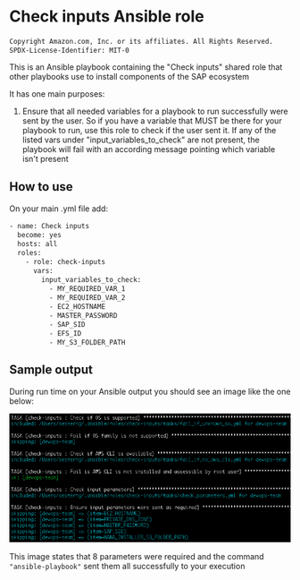 # Check inputs Ansible role

```
Copyright Amazon.com, Inc. or its affiliates. All Rights Reserved.
SPDX-License-Identifier: MIT-0
```

This is an Ansible playbook containing the "Check inputs" shared role that other playbooks use to install components of the SAP ecosystem

It has one main purposes:

1. Ensure that all needed variables for a playbook to run successfully were sent by the user. So if you have a variable that MUST be there for your playbook to run, use this role to check if the user sent it. If any of the listed vars under "input_variables_to_check" are not present, the playbook will fail with an according message pointing which variable isn't present

## How to use

On your main .yml file add:

```
- name: Check inputs
  become: yes
  hosts: all
  roles:
    - role: check-inputs
      vars:
        input_variables_to_check: 
          - MY_REQUIRED_VAR_1
          - MY_REQUIRED_VAR_2
          - EC2_HOSTNAME
          - MASTER_PASSWORD
          - SAP_SID
          - EFS_ID
          - MY_S3_FOLDER_PATH
```

## Sample output

During run time on your Ansible output you should see an image like the one below:

![Example output](readme_images/example_output.png)

This image states that 8 parameters were required and the command <code>"ansible-playbook"</code> sent them all successfully to your execution